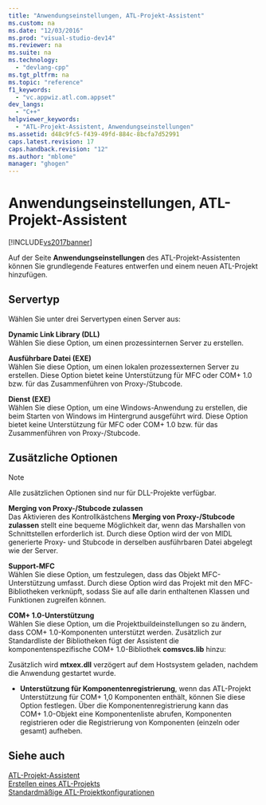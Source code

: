 ```yaml
---
title: "Anwendungseinstellungen, ATL-Projekt-Assistent"
ms.custom: na
ms.date: "12/03/2016"
ms.prod: "visual-studio-dev14"
ms.reviewer: na
ms.suite: na
ms.technology: 
  - "devlang-cpp"
ms.tgt_pltfrm: na
ms.topic: "reference"
f1_keywords: 
  - "vc.appwiz.atl.com.appset"
dev_langs: 
  - "C++"
helpviewer_keywords: 
  - "ATL-Projekt-Assistent, Anwendungseinstellungen"
ms.assetid: d48c9fc5-f439-49fd-884c-8bcfa7d52991
caps.latest.revision: 17
caps.handback.revision: "12"
ms.author: "mblome"
manager: "ghogen"
---
```

# Anwendungseinstellungen, ATL-Projekt-Assistent
[!INCLUDE[vs2017banner](../../assembler/inline/includes/vs2017banner.md)]

Auf der Seite **Anwendungseinstellungen** des ATL\-Projekt\-Assistenten können Sie grundlegende Features entwerfen und einem neuen ATL\-Projekt hinzufügen.  
  
## Servertyp  
 Wählen Sie unter drei Servertypen einen Server aus:  
  
 **Dynamic Link Library \(DLL\)**  
 Wählen Sie diese Option, um einen prozessinternen Server zu erstellen.  
  
 **Ausführbare Datei \(EXE\)**  
 Wählen Sie diese Option, um einen lokalen prozessexternen Server zu erstellen.  Diese Option bietet keine Unterstützung für MFC oder COM\+ 1.0 bzw.  für das Zusammenführen von Proxy\-\/Stubcode.  
  
 **Dienst \(EXE\)**  
 Wählen Sie diese Option, um eine Windows\-Anwendung zu erstellen, die beim Starten von Windows im Hintergrund ausgeführt wird.  Diese Option bietet keine Unterstützung für MFC oder COM\+ 1.0 bzw. für das Zusammenführen von Proxy\-\/Stubcode.  
  
## Zusätzliche Optionen  
  
> [!NOTE]
>  Alle zusätzlichen Optionen sind nur für DLL\-Projekte verfügbar.  
  
 **Merging von Proxy\-\/Stubcode zulassen**  
 Das Aktivieren des Kontrollkästchens **Merging von Proxy\-\/Stubcode zulassen** stellt eine bequeme Möglichkeit dar, wenn das Marshallen von Schnittstellen erforderlich ist.  Durch diese Option wird der von MIDL generierte Proxy\- und Stubcode in derselben ausführbaren Datei abgelegt wie der Server.  
  
 **Support\-MFC**  
 Wählen Sie diese Option, um festzulegen, dass das Objekt MFC\-Unterstützung umfasst.  Durch diese Option wird das Projekt mit den MFC\-Bibliotheken verknüpft, sodass Sie auf alle darin enthaltenen Klassen und Funktionen zugreifen können.  
  
 **COM\+ 1.0\-Unterstützung**  
 Wählen Sie diese Option, um die Projektbuildeinstellungen so zu ändern, dass COM\+ 1.0\-Komponenten unterstützt werden.  Zusätzlich zur Standardliste der Bibliotheken fügt der Assistent die komponentenspezifische COM\+ 1.0\-Bibliothek **comsvcs.lib** hinzu:  
  
 Zusätzlich wird **mtxex.dll** verzögert auf dem Hostsystem geladen, nachdem die Anwendung gestartet wurde.  
  
-   **Unterstützung für Komponentenregistrierung**, wenn das ATL\-Projekt Unterstützung für COM\+ 1,0 Komponenten enthält, können Sie diese Option festlegen.  Über die Komponentenregistrierung kann das COM\+ 1.0\-Objekt eine Komponentenliste abrufen, Komponenten registrieren oder die Registrierung von Komponenten \(einzeln oder gesamt\) aufheben.  
  
## Siehe auch  
 [ATL\-Projekt\-Assistent](../../atl/reference/atl-project-wizard.md)   
 [Erstellen eines ATL\-Projekts](../../atl/reference/creating-an-atl-project.md)   
 [Standardmäßige ATL\-Projektkonfigurationen](../../atl/reference/default-atl-project-configurations.md)